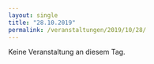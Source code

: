 ```yaml
---
layout: single
title: "28.10.2019"
permalink: /veranstaltungen/2019/10/28/
---
```


Keine Veranstaltung an diesem Tag.
